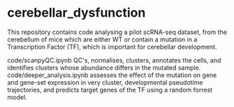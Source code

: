 # cerebellar_dysfunction
This repository contains code analysing a pilot scRNA-seq dataset, from the cerebellum of mice which are either WT or contain a mutation in a Transcription Factor (TF), which is important for cerebellar development.

code/scanpyQC.ipynb QC's, normalises, clusters, annotates the cells, and identifies clusters whose abundance differs in the mutated sample.
code/deeper_analysis.ipynb assesses the effect of the mutation on gene and gene-set expression in very cluster, developmental pseudotime trajectories, and predicts target genes of the TF using a random forrest model.
